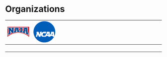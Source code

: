 # Organizations 

| ![naia] | ![ncaa] | ![space] | ![space] | ![space] | ![space] |
|:---:|:---:|:---:|:---:|:---:|:---:|
| ![space] | ![space] | ![space] | ![space] | ![space] | ![space] |


[naia]:naia.png
[ncaa]:ncaa.png

[space]:../../../misc/space-1500.png "Space"

